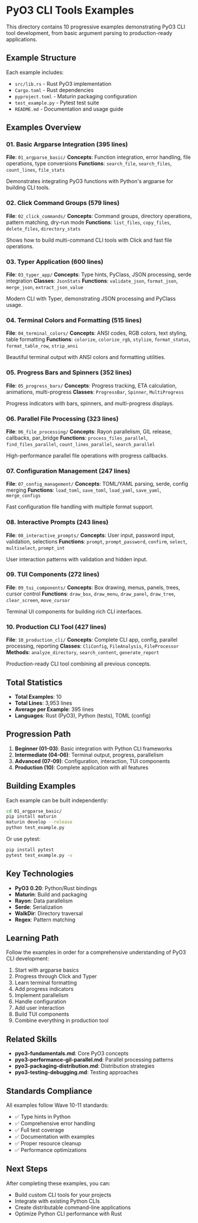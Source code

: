 # PyO3 CLI Tools Examples

This directory contains 10 progressive examples demonstrating PyO3 CLI tool development, from basic argument parsing to production-ready applications.

## Example Structure

Each example includes:
- `src/lib.rs` - Rust PyO3 implementation
- `Cargo.toml` - Rust dependencies
- `pyproject.toml` - Maturin packaging configuration
- `test_example.py` - Pytest test suite
- `README.md` - Documentation and usage guide

## Examples Overview

### 01. Basic Argparse Integration (395 lines)
**File**: `01_argparse_basic/`
**Concepts**: Function integration, error handling, file operations, type conversions
**Functions**: `search_file`, `search_files`, `count_lines`, `file_stats`

Demonstrates integrating PyO3 functions with Python's argparse for building CLI tools.

### 02. Click Command Groups (579 lines)
**File**: `02_click_commands/`
**Concepts**: Command groups, directory operations, pattern matching, dry-run mode
**Functions**: `list_files`, `copy_files`, `delete_files`, `directory_stats`

Shows how to build multi-command CLI tools with Click and fast file operations.

### 03. Typer Application (600 lines)
**File**: `03_typer_app/`
**Concepts**: Type hints, PyClass, JSON processing, serde integration
**Classes**: `JsonStats`
**Functions**: `validate_json`, `format_json`, `merge_json`, `extract_json_value`

Modern CLI with Typer, demonstrating JSON processing and PyClass usage.

### 04. Terminal Colors and Formatting (515 lines)
**File**: `04_terminal_colors/`
**Concepts**: ANSI codes, RGB colors, text styling, table formatting
**Functions**: `colorize`, `colorize_rgb`, `stylize`, `format_status`, `format_table_row`, `strip_ansi`

Beautiful terminal output with ANSI colors and formatting utilities.

### 05. Progress Bars and Spinners (352 lines)
**File**: `05_progress_bars/`
**Concepts**: Progress tracking, ETA calculation, animations, multi-progress
**Classes**: `ProgressBar`, `Spinner`, `MultiProgress`

Progress indicators with bars, spinners, and multi-progress displays.

### 06. Parallel File Processing (323 lines)
**File**: `06_file_processing/`
**Concepts**: Rayon parallelism, GIL release, callbacks, par_bridge
**Functions**: `process_files_parallel`, `find_files_parallel`, `count_lines_parallel`, `search_parallel`

High-performance parallel file operations with progress callbacks.

### 07. Configuration Management (247 lines)
**File**: `07_config_management/`
**Concepts**: TOML/YAML parsing, serde, config merging
**Functions**: `load_toml`, `save_toml`, `load_yaml`, `save_yaml`, `merge_configs`

Fast configuration file handling with multiple format support.

### 08. Interactive Prompts (243 lines)
**File**: `08_interactive_prompts/`
**Concepts**: User input, password input, validation, selections
**Functions**: `prompt`, `prompt_password`, `confirm`, `select`, `multiselect`, `prompt_int`

User interaction patterns with validation and hidden input.

### 09. TUI Components (272 lines)
**File**: `09_tui_components/`
**Concepts**: Box drawing, menus, panels, trees, cursor control
**Functions**: `draw_box`, `draw_menu`, `draw_panel`, `draw_tree`, `clear_screen`, `move_cursor`

Terminal UI components for building rich CLI interfaces.

### 10. Production CLI Tool (427 lines)
**File**: `10_production_cli/`
**Concepts**: Complete CLI app, config, parallel processing, reporting
**Classes**: `CliConfig`, `FileAnalysis`, `FileProcessor`
**Methods**: `analyze_directory`, `search_content`, `generate_report`

Production-ready CLI tool combining all previous concepts.

## Total Statistics

- **Total Examples**: 10
- **Total Lines**: 3,953 lines
- **Average per Example**: 395 lines
- **Languages**: Rust (PyO3), Python (tests), TOML (config)

## Progression Path

1. **Beginner (01-03)**: Basic integration with Python CLI frameworks
2. **Intermediate (04-06)**: Terminal output, progress, parallelism
3. **Advanced (07-09)**: Configuration, interaction, TUI components
4. **Production (10)**: Complete application with all features

## Building Examples

Each example can be built independently:

```bash
cd 01_argparse_basic/
pip install maturin
maturin develop --release
python test_example.py
```

Or use pytest:

```bash
pip install pytest
pytest test_example.py -v
```

## Key Technologies

- **PyO3 0.20**: Python/Rust bindings
- **Maturin**: Build and packaging
- **Rayon**: Data parallelism
- **Serde**: Serialization
- **WalkDir**: Directory traversal
- **Regex**: Pattern matching

## Learning Path

Follow the examples in order for a comprehensive understanding of PyO3 CLI development:

1. Start with argparse basics
2. Progress through Click and Typer
3. Learn terminal formatting
4. Add progress indicators
5. Implement parallelism
6. Handle configuration
7. Add user interaction
8. Build TUI components
9. Combine everything in production tool

## Related Skills

- **pyo3-fundamentals.md**: Core PyO3 concepts
- **pyo3-performance-gil-parallel.md**: Parallel processing patterns
- **pyo3-packaging-distribution.md**: Distribution strategies
- **pyo3-testing-debugging.md**: Testing approaches

## Standards Compliance

All examples follow Wave 10-11 standards:
- ✅ Type hints in Python
- ✅ Comprehensive error handling
- ✅ Full test coverage
- ✅ Documentation with examples
- ✅ Proper resource cleanup
- ✅ Performance optimizations

## Next Steps

After completing these examples, you can:
- Build custom CLI tools for your projects
- Integrate with existing Python CLIs
- Create distributable command-line applications
- Optimize Python CLI performance with Rust
